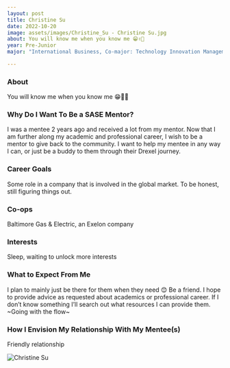 ```yaml
---
layout: post
title: Christine Su 
date: 2022-10-20
image: assets/images/Christine_Su - Christine Su.jpg
about: You will know me when you know me 😁✌🏻
year: Pre-Junior
major: "International Business, Co-major: Technology Innovation Management"

---
```


### About

You will know me when you know me 😁✌🏻

### Why Do I Want To Be a SASE Mentor?

I was a mentee 2 years ago and received a lot from my mentor. Now that I am further along my academic and professional career, I wish to be a mentor to give back to the community. I want to help my mentee in any way I can, or just be a buddy to them through their Drexel journey.

### Career Goals

Some role in a company that is involved in the global market. To be honest, still figuring things out.

### Co-ops

Baltimore Gas & Electric, an Exelon company

### Interests

Sleep, waiting to unlock more interests

### What to Expect From Me

I plan to mainly just be there for them when they need 😊 Be a friend. I hope to provide advice as requested about academics or professional career. If I don’t know something I’ll search out what resources I can provide them. ~Going with the flow~

### How I Envision My Relationship With My Mentee(s) 

Friendly relationship

<div class="text-center my-5">
    <img src="https://sase-drexel.github.io/mentorship-2021/assets/images/Christine_Su.jpg" alt="Christine Su" class="rounded post-img" />
</div>

